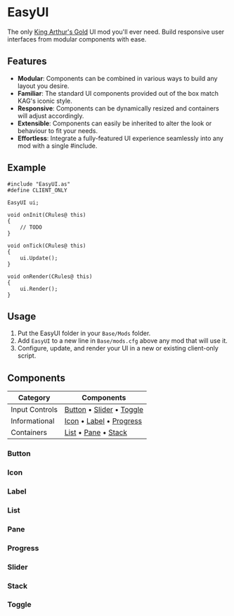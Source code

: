 # EasyUI

The only [King Arthur's Gold](https://kag2d.com/) UI mod you'll ever need. Build responsive user interfaces from modular components with ease.

## Features

- **Modular**: Components can be combined in various ways to build any layout you desire.
- **Familiar**: The standard UI components provided out of the box match KAG's iconic style.
- **Responsive**: Components can be dynamically resized and containers will adjust accordingly.
- **Extensible**: Components can easily be inherited to alter the look or behaviour to fit your needs.
- **Effortless**: Integrate a fully-featured UI experience seamlessly into any mod with a single #include.

## Example

```angelscript
#include "EasyUI.as"
#define CLIENT_ONLY

EasyUI ui;

void onInit(CRules@ this)
{
    // TODO
}

void onTick(CRules@ this)
{
    ui.Update();
}

void onRender(CRules@ this)
{
    ui.Render();
}
```

## Usage

1. Put the EasyUI folder in your `Base/Mods` folder.
2. Add `EasyUI` to a new line in `Base/mods.cfg` above any mod that will use it.
3. Configure, update, and render your UI in a new or existing client-only script.

## Components

| Category       | Components                                                |
| -------------- | --------------------------------------------------------- |
| Input Controls | [Button](#button) • [Slider](#slider) • [Toggle](#toggle) |
| Informational  | [Icon](#icon) • [Label](#label) • [Progress](#progress)   |
| Containers     | [List](#list) • [Pane](#pane) • [Stack](#stack)           |

### Button

### Icon

### Label

### List

### Pane

### Progress

### Slider

### Stack

### Toggle
